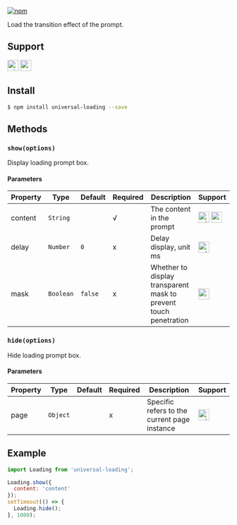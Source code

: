 [![npm](https://img.shields.io/npm/v/universal-loading.svg)](https://www.npmjs.com/package/universal-loading)

Load the transition effect of the prompt.

## Support
<img alt="miniApp" src="https://gw.alicdn.com/tfs/TB1bBpmbRCw3KVjSZFuXXcAOpXa-200-200.svg" width="25px" height="25px" /> <img alt="wechatMiniprogram" src="https://img.alicdn.com/tfs/TB1slcYdxv1gK0jSZFFXXb0sXXa-200-200.svg" width="25px" height="25px">

## Install

```bash
$ npm install universal-loading --save
```

## Methods

### `show(options)`

Display loading prompt box.

#### Parameters
| Property | Type      | Default | Required | Description                                                      | Support                                 |
| -------- | --------- | ------- | -------- | ---------------------------------------------------------------- | --------------------------------------- |
| content  | `String`  |         | √        | The content in the prompt                                        | <img alt="miniApp" src="https://gw.alicdn.com/tfs/TB1bBpmbRCw3KVjSZFuXXcAOpXa-200-200.svg" width="25px" height="25px" /> <img alt="wechatMiniprogram" src="https://img.alicdn.com/tfs/TB1slcYdxv1gK0jSZFFXXb0sXXa-200-200.svg" width="25px" height="25px"> |
| delay    | `Number`  | `0`     | x        | Delay display, unit ms                                           | <img alt="miniApp" src="https://gw.alicdn.com/tfs/TB1bBpmbRCw3KVjSZFuXXcAOpXa-200-200.svg" width="25px" height="25px" />                     |
| mask     | `Boolean` | `false` | x        | Whether to display transparent mask to prevent touch penetration | <img alt="wechatMiniprogram" src="https://img.alicdn.com/tfs/TB1slcYdxv1gK0jSZFFXXb0sXXa-200-200.svg" width="25px" height="25px">                     |

### `hide(options)`

Hide loading prompt box.

#### Parameters
| Property | Type     | Default | Required | Description                                  | Support             |
| -------- | -------- | ------- | -------- | -------------------------------------------- | ------------------- |
| page     | `Object` |         | x        | Specific refers to the current page instance | <img alt="miniApp" src="https://gw.alicdn.com/tfs/TB1bBpmbRCw3KVjSZFuXXcAOpXa-200-200.svg" width="25px" height="25px" /> |

## Example

```js
import Loading from 'universal-loading';

Loading.show({
  content: 'content'
});
setTimeout(() => {
  Loading.hide();
}, 1000);

```

